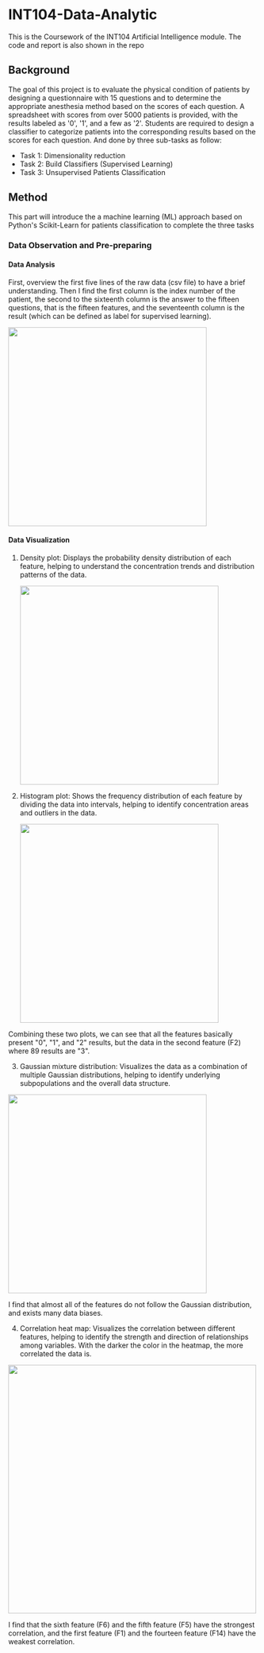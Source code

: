 # INT104-Data-Analytic
This is the Coursework of the INT104 Artificial Intelligence module. The code and report is also shown in the repo
## Background
The goal of this project is to evaluate the physical condition of patients by designing a questionnaire with 15 questions and to determine the appropriate anesthesia method based on the scores of each question. A spreadsheet with scores from over 5000 patients is provided, with the results labeled as '0', '1', and a few as '2'. Students are required to design a classifier to categorize patients into the corresponding results based on the scores for each question. And done by three sub-tasks as follow:
* Task 1: Dimensionality reduction
* Task 2: Build Classifiers (Supervised Learning)
* Task 3: Unsupervised Patients Classification
## Method
This part will introduce the a machine learning (ML) approach based on Python's Scikit-Learn for patients classification to complete the three tasks
### Data Observation and Pre-preparing
#### Data Analysis
First, overview the first five lines of the raw data (csv file) to have a brief understanding. Then I find  the first column is the index number of the patient, the second to the sixteenth column is the answer to the fifteen questions, that is the fifteen features, and the seventeenth column is the result (which can be defined as label for supervised learning).

<img src="https://github.com/user-attachments/assets/f8a99fff-37f4-40da-9a04-0b8e120e060f" width=400px>

#### Data Visualization
1. Density plot: Displays the probability density distribution of each feature, helping to understand the concentration trends and distribution patterns of the data. 

   <img src="https://github.com/user-attachments/assets/20ae8a3f-e29a-4053-a7f6-a9bb796e8f8d" width=400px>
 
2. Histogram plot: Shows the frequency distribution of each feature by dividing the data into intervals, helping to identify concentration areas and outliers in the data.

   <img src="https://github.com/user-attachments/assets/e57fcae9-9c8f-4115-9376-8ddb05b4de9b" width=400px>

Combining these two plots, we can see that all the features basically present "0", "1", and "2" results, but the data in the second feature (F2) where 89 results are "3".

3.  Gaussian mixture distribution: Visualizes the data as a combination of multiple Gaussian distributions, helping to identify underlying subpopulations and the overall data structure.
   
   <img src="https://github.com/user-attachments/assets/06f7fea4-e3a3-4472-96f5-0fa522974230" width=400px>

I find that almost all of the features do not follow the Gaussian distribution, and exists many data biases.

4.  Correlation heat map: Visualizes the correlation between different features, helping to identify the strength and direction of relationships among variables. With the darker the color in the heatmap, the more correlated the data is.
   
   <img src="https://github.com/user-attachments/assets/29c5ddac-c2ba-45b1-a9c4-aa5484cf9072" width=500px>

I find that the sixth feature (F6) and the fifth feature (F5) have the strongest correlation, and the first feature (F1) and the fourteen feature (F14) have the weakest correlation.
